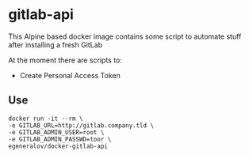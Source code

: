 # gitlab-api

This Alpine based docker image contains some script to automate stuff after installing a fresh GitLab

At the moment there are scripts to:
- Create Personal Access Token

## Use

    docker run -it --rm \
    -e GITLAB_URL=http://gitlab.company.tld \
    -e GITLAB_ADMIN_USER=root \
    -e GITLAB_ADMIN_PASSWD=toor \
    egeneralov/docker-gitlab-api


